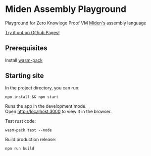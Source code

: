 # Miden Assembly Playground

Playground for Zero Knowlege Proof VM [Miden's](https://github.com/maticnetwork/miden) assembly language

[Try it out on Github Pages!](https://timgestson.github.io/miden-assembly-playground/)

## Prerequisites

Install [wasm-pack](https://rustwasm.github.io/wasm-pack/installer/)

## Starting site

In the project directory, you can run:

`npm install && npm start`

Runs the app in the development mode.\
Open [http://localhost:3000](http://localhost:3000) to view it in the browser.

Test rust code:

`wasm-pack test --node`

Build production release:

`npm run build`